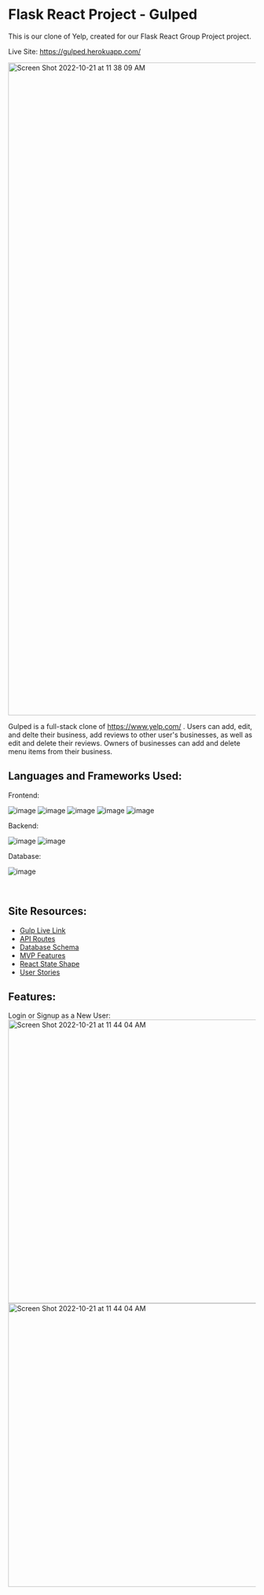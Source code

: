 # Flask React Project - Gulped

This is our clone of Yelp, created for our Flask React Group Project project.

Live Site: https://gulped.herokuapp.com/

<img width="1328" alt="Screen Shot 2022-10-21 at 11 38 09 AM" src="https://user-images.githubusercontent.com/97054477/197256054-ad13f586-d193-4fef-9977-e665aac8472c.png">

Gulped is a full-stack clone of https://www.yelp.com/ . Users can add, edit, and delte their business, add reviews to other user's businesses, as well as edit and delete their reviews. Owners of businesses can add and delete menu items from their business.

## Languages and Frameworks Used: 
Frontend:

![image](https://user-images.githubusercontent.com/20654267/192156837-122333b5-1337-4630-abcd-e48f538c141d.png)
![image](https://user-images.githubusercontent.com/20654267/192156876-64b1afdd-e93f-4f6b-a0ff-2d7e9b75258a.png)
![image](https://user-images.githubusercontent.com/20654267/192156881-268b4f35-02b2-4113-861b-c2ea54b6ff87.png)
![image](https://user-images.githubusercontent.com/20654267/192156890-ca8a0612-9350-4d10-88f7-cc09dd740865.png)
![image](https://user-images.githubusercontent.com/20654267/192156892-eddb0af2-29cc-46bf-9d6d-fc0ead32005b.png)


Backend:

![image](https://camo.githubusercontent.com/a1b2dac5667822ee0d98ae6d799da61987fd1658dfeb4d2ca6e3c99b1535ebd8/68747470733a2f2f696d672e736869656c64732e696f2f62616467652f707974686f6e2d3336373041303f7374796c653d666f722d7468652d6261646765266c6f676f3d707974686f6e266c6f676f436f6c6f723d666664643534)
![image](https://camo.githubusercontent.com/43c40e9f61f01e780f4cfed5dafda9e3494310ba1b6ea11e20c4949e556a47c3/68747470733a2f2f696d672e736869656c64732e696f2f62616467652f666c61736b2d2532333030302e7376673f7374796c653d666f722d7468652d6261646765266c6f676f3d666c61736b266c6f676f436f6c6f723d7768697465)

Database: 

![image](https://camo.githubusercontent.com/f48e6e8822dbed2b14a693017b364d00813b7872df67d95e5844aa3cf94ec482/68747470733a2f2f696d672e736869656c64732e696f2f62616467652f53514c416c6368656d792d3130303030303f7374796c653d666f722d7468652d6261646765266c6f676f3d73716c266c6f676f436f6c6f723d424131323132266c6162656c436f6c6f723d41443030303026636f6c6f723d413930303030)

<br>

## Site Resources: 

* [Gulp Live Link]()
* [API Routes](https://github.com/tbluher14/Gulp/wiki/API-Routes)
* [Database Schema](https://github.com/tbluher14/Gulp/wiki/Database-Schema)
* [MVP Features](https://github.com/tbluher14/Gulp/wiki/MVP-Features)
* [React State Shape](https://github.com/tbluher14/Gulp/wiki/React-State-Shape)
* [User Stories](https://github.com/tbluher14/Gulp/wiki/User-Stories)


## Features: 
Login or Signup as a New User: 
<img width="577" alt="Screen Shot 2022-10-21 at 11 44 04 AM" src="https://user-images.githubusercontent.com/97054477/197257179-7cb27071-df91-428e-a458-2f7202830e56.png"><img width="577" alt="Screen Shot 2022-10-21 at 11 44 04 AM" src="https://user-images.githubusercontent.com/97054477/197257211-8516c4b1-31a1-43bb-9485-98f13d4dc05e.png">



